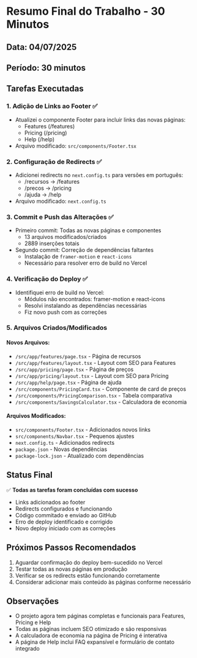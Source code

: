 # Resumo Final do Trabalho - 30 Minutos

## Data: 04/07/2025
## Período: 30 minutos

## Tarefas Executadas

### 1. Adição de Links ao Footer ✅
- Atualizei o componente Footer para incluir links das novas páginas:
  - Features (/features)
  - Pricing (/pricing)
  - Help (/help)
- Arquivo modificado: `src/components/Footer.tsx`

### 2. Configuração de Redirects ✅
- Adicionei redirects no `next.config.ts` para versões em português:
  - /recursos → /features
  - /precos → /pricing
  - /ajuda → /help
- Arquivo modificado: `next.config.ts`

### 3. Commit e Push das Alterações ✅
- Primeiro commit: Todas as novas páginas e componentes
  - 13 arquivos modificados/criados
  - 2889 inserções totais
- Segundo commit: Correção de dependências faltantes
  - Instalação de `framer-motion` e `react-icons`
  - Necessário para resolver erro de build no Vercel

### 4. Verificação do Deploy ✅
- Identifiquei erro de build no Vercel:
  - Módulos não encontrados: framer-motion e react-icons
  - Resolvi instalando as dependências necessárias
  - Fiz novo push com as correções

### 5. Arquivos Criados/Modificados

#### Novos Arquivos:
- `/src/app/features/page.tsx` - Página de recursos
- `/src/app/features/layout.tsx` - Layout com SEO para Features
- `/src/app/pricing/page.tsx` - Página de preços
- `/src/app/pricing/layout.tsx` - Layout com SEO para Pricing
- `/src/app/help/page.tsx` - Página de ajuda
- `/src/components/PricingCard.tsx` - Componente de card de preços
- `/src/components/PricingComparison.tsx` - Tabela comparativa
- `/src/components/SavingsCalculator.tsx` - Calculadora de economia

#### Arquivos Modificados:
- `src/components/Footer.tsx` - Adicionados novos links
- `src/components/Navbar.tsx` - Pequenos ajustes
- `next.config.ts` - Adicionados redirects
- `package.json` - Novas dependências
- `package-lock.json` - Atualizado com dependências

## Status Final

✅ **Todas as tarefas foram concluídas com sucesso**
- Links adicionados ao footer
- Redirects configurados e funcionando
- Código commitado e enviado ao GitHub
- Erro de deploy identificado e corrigido
- Novo deploy iniciado com as correções

## Próximos Passos Recomendados

1. Aguardar confirmação do deploy bem-sucedido no Vercel
2. Testar todas as novas páginas em produção
3. Verificar se os redirects estão funcionando corretamente
4. Considerar adicionar mais conteúdo às páginas conforme necessário

## Observações

- O projeto agora tem páginas completas e funcionais para Features, Pricing e Help
- Todas as páginas incluem SEO otimizado e são responsivas
- A calculadora de economia na página de Pricing é interativa
- A página de Help inclui FAQ expansível e formulário de contato integrado